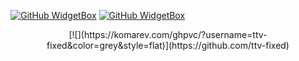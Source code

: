 [![GitHub WidgetBox](https://github-widgetbox.vercel.app/api/profile?username=ttv-fixed&data=followers,repositories,stars,commits)](https://github.com/ttv-fixed)
[![GitHub WidgetBox](https://github-widgetbox.vercel.app/api/skills?&includeNames=true&names=js,java,php,python,html,css,bash,json,mysql)](https://github.com/ttv-fixed)
<br>
<center>
[![](https://komarev.com/ghpvc/?username=ttv-fixed&color=grey&style=flat)](https://github.com/ttv-fixed)
</center>
